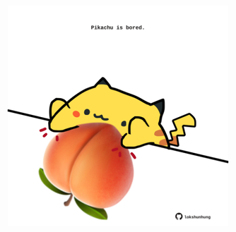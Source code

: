 <!-- built at 18/09/2021, 19:01:28 UTC -->
<p align="center">
  <img width="500" height="500" src="./ReadmeImage.svg">
</p>
